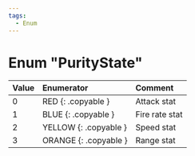 ```yaml
---
tags:
  - Enum
---
```

# Enum "PurityState"
|Value|Enumerator|Comment|
|:--|:--|:--|
|0 |RED {: .copyable } | Attack stat |
|1 |BLUE {: .copyable } | Fire rate stat |
|2 |YELLOW {: .copyable } | Speed stat |
|3 |ORANGE {: .copyable } | Range stat |
